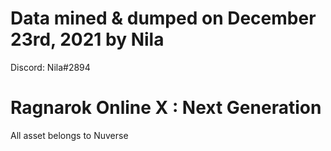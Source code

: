 # Data mined & dumped on December 23rd, 2021 by Nila
Discord: Nila#2894

# Ragnarok Online X : Next Generation
All asset belongs to Nuverse
